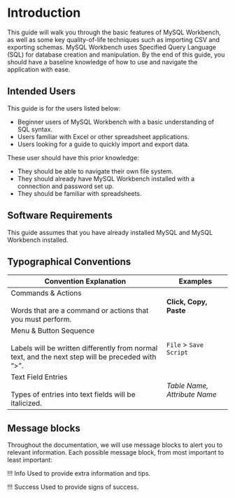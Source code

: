 # Introduction

This guide will walk you through the basic features of MySQL Workbench, as well as some key quality-of-life techniques such as importing CSV and exporting schemas. MySQL Workbench uses Specified Query Language (SQL) for database creation and manipulation. By the end of this guide, you should have a baseline knowledge of how to use and navigate the application with ease.

## Intended Users

This guide is for the users listed below:

- Beginner users of MySQL Workbench with a basic understanding of SQL syntax.
- Users familiar with Excel or other spreadsheet applications.
- Users looking for a guide to quickly import and export data.

These user should have this prior knowledge:

- They should be able to navigate their own file system.
- They should already have MySQL Workbench installed with a connection and password set up.
- They should be familiar with spreadsheets.

## Software Requirements

This guide assumes that you have already installed MySQL and MySQL Workbench installed.

## Typographical Conventions

|Convention Explanation|Examples|
|-|-|
|Commands & Actions <br><br> Words that are a command or actions that you must perform. |<span class=action>**Click, Copy, Paste**</span>|
|Menu & Button Sequence<br><br>Labels will be written differently from normal text, and the next step will be preceded with “>”.|`File` > `Save Script`|
|Text Field Entries<br><br>Types of entries into text fields will be italicized.|<span class=title>*Table Name, Attribute Name*</span>|

## Message blocks

Throughout the documentation, we will use message blocks to alert you to relevant information.
Each possible message block, from most important to least important:

!!! Info
    Used to provide extra information and tips.

!!! Success
    Used to provide signs of success.

